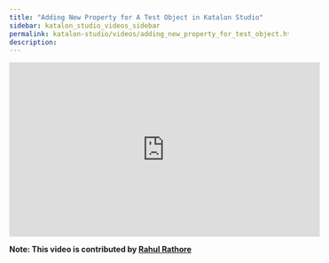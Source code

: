 ```yaml
---
title: "Adding New Property for A Test Object in Katalon Studio"
sidebar: katalon_studio_videos_sidebar
permalink: katalon-studio/videos/adding_new_property_for_test_object.html
description: 
---
```

<iframe width="560" height="315" src="https://www.youtube.com/embed/EAzjN3fkglo" title="YouTube video player" frameborder="0" allow="accelerometer; autoplay; clipboard-write; encrypted-media; gyroscope; picture-in-picture" allowfullscreen></iframe>

**Note: This video is contributed by [Rahul Rathore](https://www.youtube.com/user/fluxay44)**
